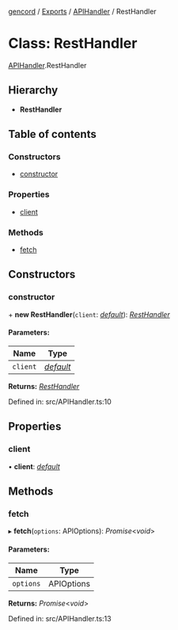 [gencord](../README.md) / [Exports](../modules.md) / [APIHandler](../modules/apihandler.md) / RestHandler

# Class: RestHandler

[APIHandler](../modules/apihandler.md).RestHandler

## Hierarchy

- **RestHandler**

## Table of contents

### Constructors

- [constructor](apihandler.resthandler.md#constructor)

### Properties

- [client](apihandler.resthandler.md#client)

### Methods

- [fetch](apihandler.resthandler.md#fetch)

## Constructors

### constructor

\+ **new RestHandler**(`client`: [_default_](client.default.md)): [_RestHandler_](apihandler.resthandler.md)

#### Parameters:

| Name     | Type                           |
| -------- | ------------------------------ |
| `client` | [_default_](client.default.md) |

**Returns:** [_RestHandler_](apihandler.resthandler.md)

Defined in: src/APIHandler.ts:10

## Properties

### client

• **client**: [_default_](client.default.md)

## Methods

### fetch

▸ **fetch**(`options`: APIOptions): _Promise_<_void_\>

#### Parameters:

| Name      | Type       |
| --------- | ---------- |
| `options` | APIOptions |

**Returns:** _Promise_<_void_\>

Defined in: src/APIHandler.ts:13
